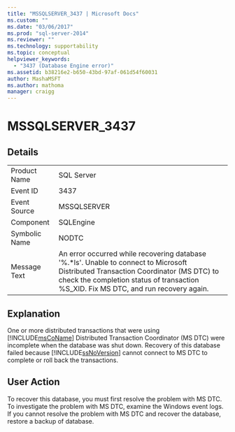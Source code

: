 ```yaml
---
title: "MSSQLSERVER_3437 | Microsoft Docs"
ms.custom: ""
ms.date: "03/06/2017"
ms.prod: "sql-server-2014"
ms.reviewer: ""
ms.technology: supportability
ms.topic: conceptual
helpviewer_keywords: 
  - "3437 (Database Engine error)"
ms.assetid: b38216e2-b650-43bd-97af-061d54f60031
author: MashaMSFT
ms.author: mathoma
manager: craigg
---
```

# MSSQLSERVER_3437
    
## Details  
  
|||  
|-|-|  
|Product Name|SQL Server|  
|Event ID|3437|  
|Event Source|MSSQLSERVER|  
|Component|SQLEngine|  
|Symbolic Name|NODTC|  
|Message Text|An error occurred while recovering database '%.*ls'. Unable to connect to Microsoft Distributed Transaction Coordinator (MS DTC) to check the completion status of transaction %S_XID. Fix MS DTC, and run recovery again.|  
  
## Explanation  
 One or more distributed transactions that were using [!INCLUDE[msCoName](../../includes/msconame-md.md)] Distributed Transaction Coordinator (MS DTC) were incomplete when the database was shut down. Recovery of this database failed because [!INCLUDE[ssNoVersion](../../includes/ssnoversion-md.md)] cannot connect to MS DTC to complete or roll back the transactions.  
  
## User Action  
 To recover this database, you must first resolve the problem with MS DTC. To investigate the problem with MS DTC, examine the Windows event logs. If you cannot resolve the problem with MS DTC and recover the database, restore a backup of database.  
  
  
